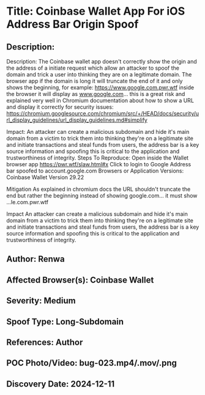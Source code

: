 # Title: Coinbase Wallet App For iOS Address Bar Origin Spoof

## Description: 
Description:
The Coinbase wallet app doesn't correctly show the origin and the address of a initiate request which allow an attacker to spoof the domain and trick a user into thinking they are on a legitimate domain.
The browser app if the domain is long it will truncate the end of it and only shows the beginning, for example: https://www.google.com.pwr.wtf inside the browser it will display as www.google.com... this is a great risk and explained very well in Chromium documentation about how to show a URL and display it correctly for security issues: https://chromium.googlesource.com/chromium/src/+/HEAD/docs/security/url_display_guidelines/url_display_guidelines.md#simplify


Impact:
An attacker can create a malicious subdomain and hide it's main domain from a victim to trick them into thinking they're on a legitimate site and initiate transactions and steal funds from users, the address bar is a key source information and spoofing this is critical to the application and trustworthiness of integrity.
Steps To Reproduce:
Open inside the Wallet browser app https://pwr.wtf/slaw.html#x
Click to login to Google
Address bar spoofed to account.google.com
Browsers or Application Versions:
Coinbase Wallet Version 29.22

Mitigation
As explained in chromium docs the URL shouldn't truncate the end but rather the beginning instead of showing google.com... it must show ...le.com.pwr.wtf

Impact
An attacker can create a malicious subdomain and hide it's main domain from a victim to trick them into thinking they're on a legitimate site and initiate transactions and steal funds from users, the address bar is a key source information and spoofing this is critical to the application and trustworthiness of integrity.

## Author: Renwa

## Affected Browser(s): Coinbase Wallet

## Severity: Medium

## Spoof Type: Long-Subdomain

## References: Author

## POC Photo/Video: bug-023.mp4/.mov/.png

## Discovery Date: 2024-12-11

